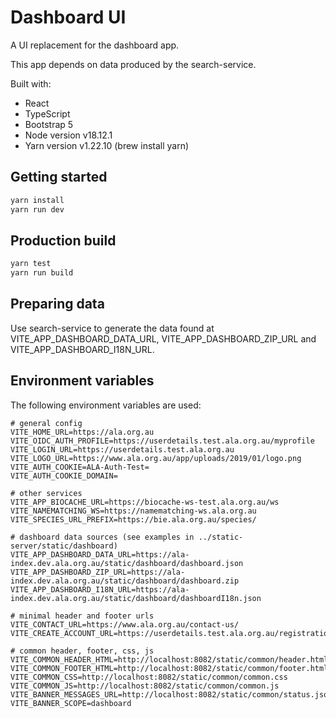 # Dashboard UI

A UI replacement for the dashboard app. 

This app depends on data produced by the search-service.

Built with:
- React
- TypeScript
- Bootstrap 5
- Node version v18.12.1
- Yarn version v1.22.10 (brew install yarn)

## Getting started

```bash
yarn install
yarn run dev
```

## Production build

```bash
yarn test
yarn run build
```

## Preparing data

Use search-service to generate the data found at VITE_APP_DASHBOARD_DATA_URL, VITE_APP_DASHBOARD_ZIP_URL and VITE_APP_DASHBOARD_I18N_URL.

## Environment variables

The following environment variables are used:

```properties
# general config
VITE_HOME_URL=https://ala.org.au
VITE_OIDC_AUTH_PROFILE=https://userdetails.test.ala.org.au/myprofile
VITE_LOGIN_URL=https://userdetails.test.ala.org.au
VITE_LOGO_URL=https://www.ala.org.au/app/uploads/2019/01/logo.png
VITE_AUTH_COOKIE=ALA-Auth-Test=
VITE_AUTH_COOKIE_DOMAIN=

# other services
VITE_APP_BIOCACHE_URL=https://biocache-ws-test.ala.org.au/ws
VITE_NAMEMATCHING_WS=https://namematching-ws.ala.org.au
VITE_SPECIES_URL_PREFIX=https://bie.ala.org.au/species/

# dashboard data sources (see examples in ../static-server/static/dashboard)
VITE_APP_DASHBOARD_DATA_URL=https://ala-index.dev.ala.org.au/static/dashboard/dashboard.json
VITE_APP_DASHBOARD_ZIP_URL=https://ala-index.dev.ala.org.au/static/dashboard/dashboard.zip
VITE_APP_DASHBOARD_I18N_URL=https://ala-index.dev.ala.org.au/static/dashboard/dashboardI18n.json

# minimal header and footer urls
VITE_CONTACT_URL=https://www.ala.org.au/contact-us/
VITE_CREATE_ACCOUNT_URL=https://userdetails.test.ala.org.au/registration/createAccount

# common header, footer, css, js
VITE_COMMON_HEADER_HTML=http://localhost:8082/static/common/header.html
VITE_COMMON_FOOTER_HTML=http://localhost:8082/static/common/footer.html
VITE_COMMON_CSS=http://localhost:8082/static/common/common.css
VITE_COMMON_JS=http://localhost:8082/static/common/common.js
VITE_BANNER_MESSAGES_URL=http://localhost:8082/static/common/status.json
VITE_BANNER_SCOPE=dashboard
```

